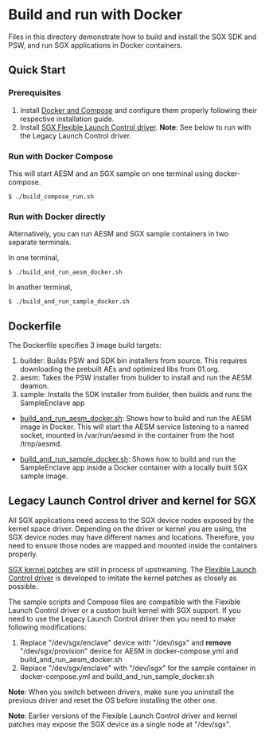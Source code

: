 # Build and run with Docker

Files in this directory demonstrate how to build and install the SGX SDK and PSW, and run SGX applications in Docker containers.

## Quick Start

###  Prerequisites
1. Install [Docker and Compose](https://docs.docker.com/) and configure them properly following their respective installation guide.
2. Install [SGX Flexible Launch Control driver](https://github.com/intel/SGXDataCenterAttestationPrimitives/driver/linux). **Note**: See below to run with the Legacy Launch Control driver.

### Run with Docker Compose
This will start AESM and an SGX sample on one terminal using docker-compose.
```
$ ./build_compose_run.sh
```

### Run with Docker directly

Alternatively, you can run AESM and SGX sample containers in two separate terminals.

In one terminal,
```
$ ./build_and_run_aesm_docker.sh
```
In another terminal,
```
$ ./build_and_run_sample_docker.sh
```

## Dockerfile

The Dockerfile specifies 3 image build targets:
1. builder: Builds PSW and SDK bin installers from source. This requires downloading the prebuilt AEs and optimized libs from 01.org.
2. aesm: Takes the PSW installer from builder to install and run the AESM deamon.
3. sample: Installs the SDK installer from builder, then builds and runs the SampleEnclave app

- [build_and_run_aesm_docker.sh](./build_and_run_aesm_docker.sh): Shows how to build and run the AESM image in Docker. This will start the AESM service listening to a named socket, mounted in /var/run/aesmd in the container from the host /tmp/aesmd.

- [build_and_run_sample_docker.sh](./build_and_run_sample_docker.sh): Shows how to build and run the SampleEnclave app inside a Docker container with a locally built SGX sample image.

## Legacy Launch Control driver and kernel for SGX

All SGX applications need access to the SGX device nodes exposed by the kernel space driver. Depending on the driver or kernel you are using, the SGX device nodes may have different names and locations. Therefore, you need to ensure those nodes are mapped and mounted inside the containers properly.


[SGX kernel patches](https://github.com/jsakkine-intel/linux-sgx/commits/master) are still in process of upstreaming.
The [Flexible Launch Control driver](https://github.com/intel/SGXDataCenterAttestationPrimitives/tree/master/driver) is developed to imitate the kernel patches as closely as possible.

The sample scripts and Compose files are compatible with the Flexible Launch Control driver or a custom built kernel with SGX support. If you need to use the Legacy Launch Control driver then you need to make following modifications:
1. Replace "/dev/sgx/enclave" device with "/dev/isgx" and **remove** "/dev/sgx/provision" device for AESM in docker-compose.yml and build_and_run_aesm_docker.sh
2. Replace "/dev/sgx/enclave" with "/dev/isgx" for the sample container in docker-compose.yml and build_and_run_sample_docker.sh

**Note**: When you switch between drivers, make sure you uninstall the previous driver and reset the OS before installing the other one.

**Note**: Earlier versions of the Flexible Launch Control driver and kernel patches may expose the SGX device as a single node at "/dev/sgx".
